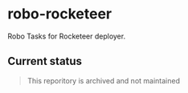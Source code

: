 # robo-rocketeer
Robo Tasks for Rocketeer deployer.

## Current status
> This reporitory is archived and not maintained
